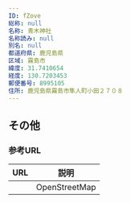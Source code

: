 ```yaml
---
ID: fZove
総称: null
名称: 青木神社
名称読み: null
別名: null
都道府県: 鹿児島県
区域: 霧島市
緯度: 31.7410654
経度: 130.7203453
郵便番号: 8995105
住所: 鹿児島県霧島市隼人町小田２７０８
---
```


## その他

### 参考URL

| URL | 説明          |
| --- | ------------- |
|     | OpenStreetMap |
